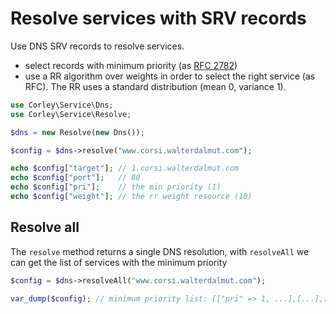 # Resolve services with SRV records

Use DNS SRV records to resolve services.

 * select records with minimum priority (as [RFC 2782](https://tools.ietf.org/html/rfc2782))
 * use a RR algorithm over weights in order to select the right
   service (as RFC). The RR uses a standard distribution (mean 0, variance 1).


```php
use Corley\Service\Dns;
use Corley\Service\Resolve;

$dns = new Resolve(new Dns());

$config = $dns->resolve("www.corsi.walterdalmut.com");

echo $config["target"]; // 1.corsi.walterdalmut.com
echo $config["port"];   // 80
echo $config["pri"];    // the min priority (1)
echo $config["weight"]; // the rr weight resource (10)
```

## Resolve all

The `resolve` method returns a single DNS resolution, with `resolveAll` we can
get the list of services with the minimum priority

```php
$config = $dns->resolveAll("www.corsi.walterdalmut.com");

var_dump($config); // minimum priority list: [["pri" => 1, ...],[...],[...]]
```

